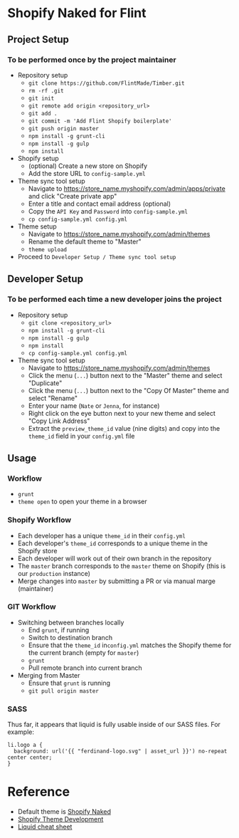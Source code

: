 # Shopify Naked for Flint

## Project Setup
### To be performed once by the project maintainer
* Repository setup
  * `git clone https://github.com/FlintMade/Timber.git`
  * `rm -rf .git`
  * `git init`
  * `git remote add origin <repository_url>`
  * `git add .`
  * `git commit -m 'Add Flint Shopify boilerplate'`
  * `git push origin master`
  * `npm install -g grunt-cli`
  * `npm install -g gulp`
  * `npm install`
* Shopify setup
  * (optional) Create a new store on Shopify
  * Add the store URL to `config-sample.yml`
* Theme sync tool setup
  * Navigate to https://store_name.myshopify.com/admin/apps/private and click "Create private app"
  * Enter a title and contact email address (optional)
  * Copy the `API Key` and `Password` into `config-sample.yml`
  * `cp config-sample.yml config.yml`
* Theme setup
  * Navigate to https://store_name.myshopify.com/admin/themes
  * Rename the default theme to "Master"
  * `theme upload`
* Proceed to `Developer Setup / Theme sync tool setup`

## Developer Setup
### To be performed each time a new developer joins the project
* Repository setup
  * `git clone <repository_url>`
  * `npm install -g grunt-cli`
  * `npm install -g gulp`
  * `npm install`
  * `cp config-sample.yml config.yml`
* Theme sync tool setup
  * Navigate to https://store_name.myshopify.com/admin/themes
  * Click the menu (`...`) button next to the "Master" theme and select "Duplicate"
  * Click the menu (`...`) button next to the "Copy Of Master" theme and select "Rename"
  * Enter your name (`Nate` or `Jenna`, for instance)
  * Right click on the eye button next to your new theme and select "Copy Link Address"
  * Extract the `preview_theme_id` value (nine digits) and copy into the `theme_id` field in your `config.yml` file

## Usage

### Workflow
* `grunt`
* `theme open` to open your theme in a browser

### Shopify Workflow
* Each developer has a unique `theme_id` in their `config.yml`
* Each developer's `theme_id` corresponds to a unique theme in the Shopify store
* Each developer will work out of their own branch in the repository
* The `master` branch corresponds to the `master` theme on Shopify (this is our `production` instance)
* Merge changes into `master` by submitting a PR or via manual marge (maintainer)

### GIT Workflow
* Switching between branches locally
  * End `grunt`, if running
  * Switch to destination branch
  * Ensure that the `theme_id` in`config.yml` matches the Shopify theme for the current branch (empty for `master`)
  * `grunt`
  * Pull remote branch into current branch
* Merging from Master
  * Ensure that `grunt` is running
  * `git pull origin master`

### SASS
Thus far, it appears that liquid is fully usable inside of our SASS files. For example:

```
li.logo a {
  background: url('{{ "ferdinand-logo.svg" | asset_url }}') no-repeat center center;
}
```

# Reference
* Default theme is [Shopify Naked](https://github.com/thisiscapra/shopify-naked)
* [Shopify Theme Development](https://robots.thoughtbot.com/shopify-theme-development)
* [Liquid cheat sheet](http://cheat.markdunkley.com/)